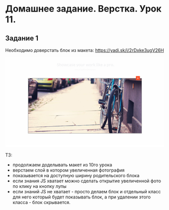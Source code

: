 # Домашнее задание. Верстка. Урок 11.

## Задание 1

Необходимо доверстать блок из макета: https://yadi.sk/i/2rDxke3ugV26H

![lesson10_1](lesson10_1.jpg)

ТЗ:

  * продолжаем доделывать макет из 10го урока
  * верстаем слой в котором увеличенная фотография
  * показывается на доступную ширину родительского блока
  * если знания JS хватает можно сделать открытие увеличенной фото по клику на кнопку лупы
  * если знаний JS не хватает - просто делаем блок и отдельный класс для него который будет показывать блок, 
  а при удалении этого класса - блок скрывается.
